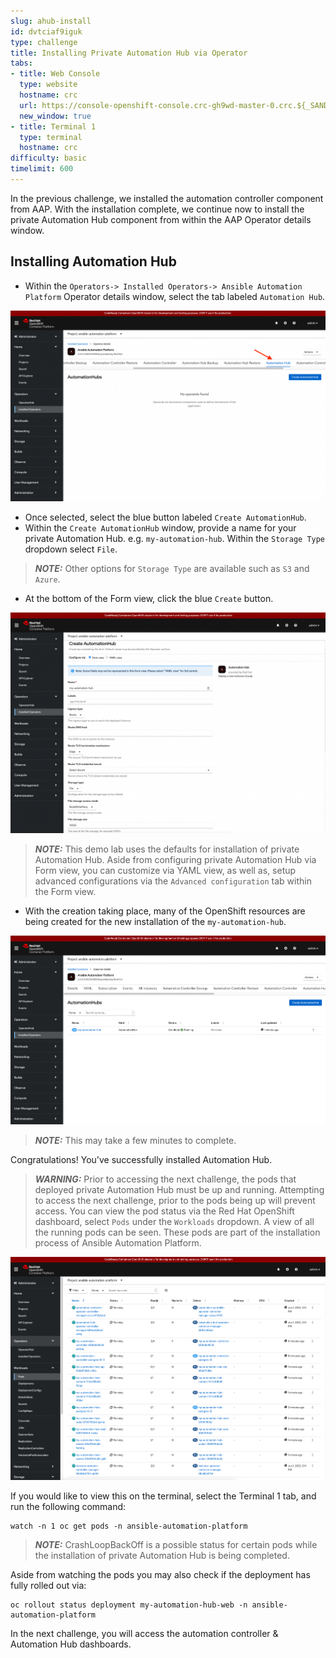 ```yaml
---
slug: ahub-install
id: dvtciaf9iguk
type: challenge
title: Installing Private Automation Hub via Operator
tabs:
- title: Web Console
  type: website
  hostname: crc
  url: https://console-openshift-console.crc-gh9wd-master-0.crc.${_SANDBOX_ID}.instruqt.io
  new_window: true
- title: Terminal 1
  type: terminal
  hostname: crc
difficulty: basic
timelimit: 600
---
```

In the previous challenge, we installed the automation controller component from AAP. With the installation complete, we continue now to install the private Automation Hub component from within the AAP Operator details window.

## Installing Automation Hub

* Within the `Operators-> Installed Operators-> Ansible Automation Platform` Operator details window, select the tab labeled `Automation Hub`.

![Operator Details](../assets/ahub_tab.png)

* Once selected, select the blue button labeled `Create AutomationHub`.
* Within the `Create AutomationHub` window, provide a name for your private Automation Hub. e.g. `my-automation-hub`. Within the `Storage Type` dropdown select `File`.

> **_NOTE:_** Other options for `Storage Type` are available such as `S3` and `Azure`.

* At the bottom of the Form view, click the blue `Create` button.

![AHub Form View](../assets/ahub_form.png)

> **_NOTE:_**  This demo lab uses the defaults for installation of private Automation Hub. Aside from configuring private Automation Hub via Form view, you can customize via YAML view, as well as, setup advanced configurations via the `Advanced configuration` tab within the Form view.

* With the creation taking place, many of the OpenShift resources are being created for the new installation of the `my-automation-hub`.

![AHub Resources](../assets/my-automation-hub-resources.png)

> **_NOTE:_** This may take a few minutes to complete.

Congratulations! You've successfully installed Automation Hub.

> **_WARNING:_** Prior to accessing the next challenge, the pods that deployed private Automation Hub must be up and running. Attempting to access the next challenge, prior to the pods being up will prevent access. You can view the pod status via the Red Hat OpenShift dashboard, select `Pods` under the `Workloads` dropdown. A view of all the running pods can be seen. These pods are part of the installation process of Ansible Automation Platform.

![AHub Pods](../assets/ahub-pods.png)

If you would like to view this on the terminal, select the Terminal 1 tab, and run the following command:

```
watch -n 1 oc get pods -n ansible-automation-platform
```

> **_NOTE:_** CrashLoopBackOff is a possible status for certain pods while the installation of private Automation Hub is being completed.

Aside from watching the pods you may also check if the deployment has fully rolled out via:

```
oc rollout status deployment my-automation-hub-web -n ansible-automation-platform
```

In the next challenge, you will access the automation controller & Automation Hub dashboards.
